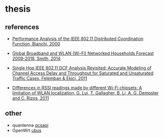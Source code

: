 # thesis

## references

 - [Performance Analysis of the IEEE 802.11 Distributed
Coordination Function, Bianchi, 2000](http://omikron.eit.lth.se/ETSN01/ETSN012015/papers/bianchi2000performance.pdf)

 - [Global Broadband and WLAN (Wi-Fi) Networked Households Forecast 2009-2018, Smith, 2014](https://www.strategyanalytics.com/access-services/service-providers/service-providers-strategies/reports/report-detail/global-broadband-and-wlan-(wi-fi)-networked-households-forecast-2009-2018)

 - [Single Hop IEEE 802.11 DCF Analysis Revisited:
Accurate Modeling of Channel Access Delay and
Throughput for Saturated and
Unsaturated Traffic Cases, Felemban & Ekici, 2011](https://sci-hub.tw/10.1109/twc.2011.072511.101227)

 - [Differences in RSSI readings made by different Wi-Fi chipsets: A limitation of WLAN localization, G. Lui, T. Gallagher, B. Li, A. G. Dempster and C. Rizos, 2011](https://sci-hub.tw/10.1109/ICL-GNSS.2011.5955283)

## other

 - quantenna [qcsapi](https://github.com/Noltari/qcsapi)
 - OpenWrt [ubus](https://openwrt.org/docs/techref/ubus)
